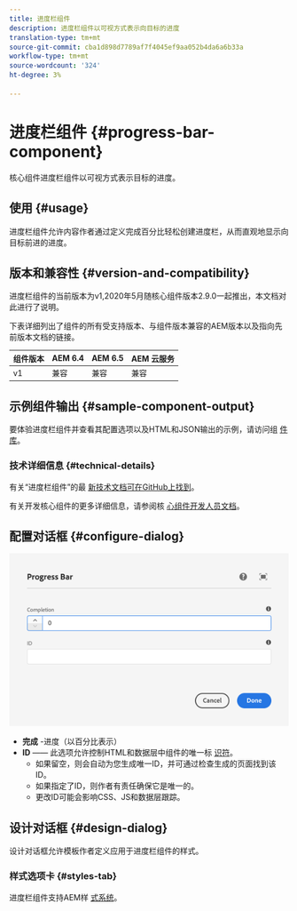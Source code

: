 ```yaml
---
title: 进度栏组件
description: 进度栏组件以可视方式表示向目标的进度
translation-type: tm+mt
source-git-commit: cba1d898d7789af7f4045ef9aa052b4da6a6b33a
workflow-type: tm+mt
source-wordcount: '324'
ht-degree: 3%

---
```



# 进度栏组件 {#progress-bar-component}

核心组件进度栏组件以可视方式表示目标的进度。

## 使用 {#usage}

进度栏组件允许内容作者通过定义完成百分比轻松创建进度栏，从而直观地显示向目标前进的进度。

## 版本和兼容性 {#version-and-compatibility}

进度栏组件的当前版本为v1,2020年5月随核心组件版本2.9.0一起推出，本文档对此进行了说明。

下表详细列出了组件的所有受支持版本、与组件版本兼容的AEM版本以及指向先前版本文档的链接。

| 组件版本 | AEM 6.4 | AEM 6.5 | AEM 云服务 |
|---|---|---|---|
| v1 | 兼容 | 兼容 | 兼容 |

## 示例组件输出 {#sample-component-output}

要体验进度栏组件并查看其配置选项以及HTML和JSON输出的示例，请访问组 [件库](https://adobe.com/go/aem_cmp_library_progressbar)。

### 技术详细信息 {#technical-details}

有关“进度栏组件”的最 [新技术文档可在GitHub上找到](https://adobe.com/go/aem_cmp_tech_progress_v1)。

有关开发核心组件的更多详细信息，请参阅核 [心组件开发人员文档](/help/developing/overview.md)。

## 配置对话框 {#configure-dialog}

![进度栏组件的编辑对话框](/help/assets/progress-bar-edit.png)

* **完成** -进度（以百分比表示）
* **ID** —— 此选项允许控制HTML和数据层中组件的唯一标 [识符](/help/developing/data-layer/overview.md)。
   * 如果留空，则会自动为您生成唯一ID，并可通过检查生成的页面找到该ID。
   * 如果指定了ID，则作者有责任确保它是唯一的。
   * 更改ID可能会影响CSS、JS和数据层跟踪。

## 设计对话框 {#design-dialog}

设计对话框允许模板作者定义应用于进度栏组件的样式。

### 样式选项卡 {#styles-tab}

进度栏组件支持AEM样 [式系统](/help/get-started/authoring.md#component-styling)。
